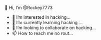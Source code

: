  👋 Hi, I’m @Rockey7773
- 👀 I’m interested in hacking...
- 🌱 I’m currently learning hacking ...
- 💞️ I’m looking to collaborate on hacking...
- 📫 How to reach me no rout...

<!---
Rockey7773/Rockey7773 is a ✨ special ✨ repository because its `README.md` (this file) appears on your GitHub profile.
You can click the Preview link to take a look at your changes.
--->
